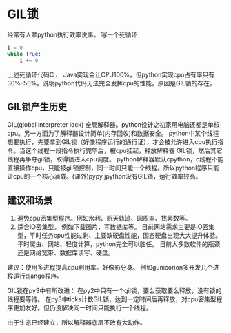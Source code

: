 GIL锁
===
经常有人拿python执行效率说事。
写一个死循环

```python
i = 0
while True:
    i += 0
```
上述死循环代码C 、 Java实现会让CPU100%，但python实现cpu占有率只有30%-50%。说明python代码无法完全发挥cpu的性能。原因是GIL锁的存在。

## GIL锁产生历史
GIL(global interpreter lock) 全局解释器。python设计之初家用电脑还都是单核cpu。另一方面为了解释器设计简单(内存回收)和数据安全。
python中某个线程想要执行，先要拿到GIL锁（好像程序运行的通行证），才会被允许进入cpu执行指令。当这个线程一段指令执行完毕后，被cpu挂起，释放解释器 GIL锁，然后其它线程再争夺gil锁，取得锁进入cpu调度。
python解释器默认cpython，c线程不能直接操作cpu，只能被gil锁控制，同一时间只能一个线程。所以python程序只能让cpu的一个核心满载。(课外)pypy jpython没有GIL锁，运行效率较高。

## 建议和场景
1. 避免cpu密集型程序。例如水利、航天轨迹、圆周率、找素数等。
2. 适合IO密集型。 例如下载图片，写数据库等。
目前网站需求主要是IO密集型，平时任务cpu性能过剩、主要缺硬盘性能，固态硬盘出现大大提升体验。平时爬虫、网站、轻度计算，python完全可以胜任。
目前大多数软件的瓶颈还是网络宽带、数据库读写、硬盘。

建议：使用多进程提高cpu利用率。好像影分身。
例如gunicorion多开发几个进程运行django程序。

GIL锁在py3中有所改进：
在py2中只有一个gil锁，要么获取要么释放，没有锁的线程要等待。
在py3中ticks计数GIL锁，达到一定时间后再释放，对cpu密集型程序更加友好。但仍没解决同一时间只能执行一个线程。

由于生态已经建立，所以解释器底层不敢有大动作。

